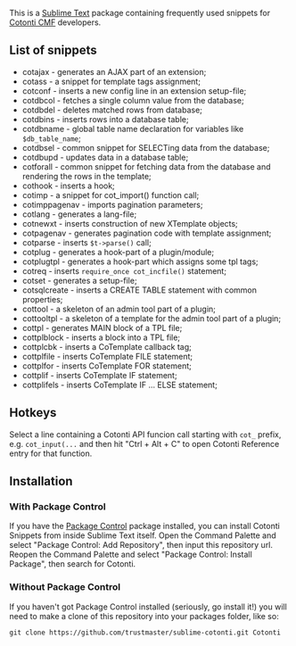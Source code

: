 This is a [Sublime Text][sublime] package containing frequently used snippets for [Cotonti CMF][cotonti] developers.

## List of snippets ##

 * cotajax - generates an AJAX part of an extension;
 * cotass - a snippet for template tags assignment;
 * cotconf - inserts a new config line in an extension setup-file;
 * cotdbcol - fetches a single column value from the database;
 * cotdbdel - deletes matched rows from database;
 * cotdbins - inserts rows into a database table;
 * cotdbname - global table name declaration for variables like `$db_table_name`;
 * cotdbsel - common snippet for SELECTing data from the database;
 * cotdbupd - updates data in a database table;
 * cotforall - common snippet for fetching data from the database and rendering the rows in the template;
 * cothook - inserts a hook;
 * cotimp - a snippet for cot_import() function call;
 * cotimppagenav - imports pagination parameters;
 * cotlang - generates a lang-file;
 * cotnewxt - inserts construction of new XTemplate objects;
 * cotpagenav - generates pagination code with template assignment;
 * cotparse - inserts `$t->parse()` call;
 * cotplug - generates a hook-part of a plugin/module;
 * cotplugtpl - generates a hook-part which assigns some tpl tags;
 * cotreq - inserts `require_once cot_incfile()` statement;
 * cotset - generates a setup-file;
 * cotsqlcreate - inserts a CREATE TABLE statement with common properties;
 * cottool - a skeleton of an admin tool part of a plugin;
 * cottooltpl - a skeleton of a template for the admin tool part of a plugin;
 * cottpl - generates MAIN block of a TPL file;
 * cottplblock - inserts a block into a TPL file;
 * cottplcbk - inserts a CoTemplate callback tag;
 * cottplfile - inserts CoTemplate FILE statement;
 * cottplfor - inserts CoTemplate FOR statement;
 * cottplif - inserts CoTemplate IF statement;
 * cottplifels - inserts CoTemplate IF ... ELSE statement;

## Hotkeys ##

Select a line containing a Cotonti API funcion call starting with `cot_` prefix, e.g. `cot_input(...` and then hit "Ctrl + Alt + C" to open Cotonti Reference entry for that function.


## Installation ##

### With Package Control ###

If you have the [Package Control][package_control] package installed, you can install Cotonti Snippets from inside Sublime Text itself. Open the Command Palette and select "Package Control: Add Repository", then input this repository url. Reopen the Command Palette and select "Package Control: Install Package", then search for Cotonti.

### Without Package Control ###

If you haven't got Package Control installed (seriously, go install it!) you will need to make a clone of this repository into your packages folder, like so:

    git clone https://github.com/trustmaster/sublime-cotonti.git Cotonti


[sublime]: http://www.sublimetext.com/
[package_control]: http://wbond.net/sublime_packages/package_control
[cotonti]: http://www.cotonti.com